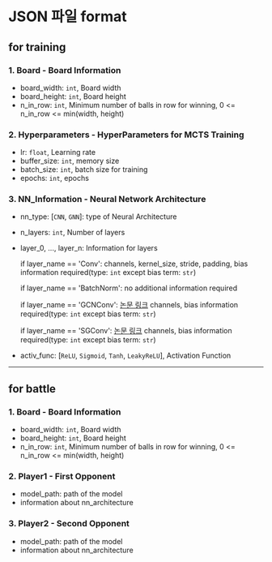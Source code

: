 # JSON 파일 format

## for training

### 1. Board - Board Information
- board_width: `int`, Board width
- board_height: `int`, Board height
- n_in_row: `int`, Minimum number of balls in row for winning, 0 <= n_in_row <= min(width, height)

### 2. Hyperparameters - HyperParameters for MCTS Training
- lr: `float`, Learning rate
- buffer_size: `int`, memory size
- batch_size: `int`, batch size for training
- epochs: `int`, epochs

### 3. NN_Information - Neural Network Architecture
- nn_type: [`CNN`, `GNN`]: type of Neural Architecture
- n_layers: `int`, Number of layers
- layer_0, ..., layer_n: Information for layers

    if layer_name == 'Conv':
        channels, kernel_size, stride, padding, bias information required(type: `int` except bias term: `str`)

    if layer_name == 'BatchNorm':
        no additional information required

    if layer_name == 'GCNConv': [논문 링크](https://arxiv.org/abs/1609.02907)
        channels, bias information required(type: `int` except bias term: `str`)

    if layer_name == 'SGConv': [논문 링크](https://arxiv.org/abs/1902.07153)
        channels, bias information required(type: `int` except bias term: `str`)
- activ_func: [`ReLU`, `Sigmoid`, `Tanh`, `LeakyReLU`], Activation Function 

-------

## for battle

### 1. Board - Board Information
- board_width: `int`, Board width
- board_height: `int`, Board height
- n_in_row: `int`, Minimum number of balls in row for winning, 0 <= n_in_row <= min(width, height)

### 2. Player1 - First Opponent
- model_path: path of the model
- information about nn_architecture

### 3. Player2 - Second Opponent
- model_path: path of the model
- information about nn_architecture